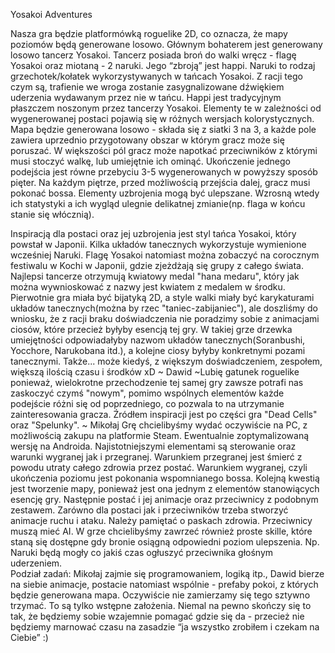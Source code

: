 Yosakoi Adventures


Nasza gra będzie platformówką roguelike 2D, co oznacza, że mapy poziomów będą generowane losowo. 
Głównym bohaterem jest generowany losowo tancerz Yosakoi. Tancerz posiada broń do walki wręcz - flagę Yosakoi oraz miotaną -  2 naruki. Jego “zbroją” jest happi. Naruki to rodzaj grzechotek/kołatek wykorzystywanych w tańcach Yosakoi. Z racji tego czym są, trafienie we wroga zostanie zasygnalizowane dźwiękiem uderzenia wydawanym przez nie w tańcu. Happi jest tradycyjnym płaszczem noszonym przez tancerzy Yosakoi. Elementy te w zależności od wygenerowanej postaci pojawią się w różnych wersjach kolorystycznych.
Mapa będzie generowana losowo - składa się z siatki 3 na 3, a każde pole zawiera uprzednio przygotowany obszar w którym gracz może się poruszać. 
W większości pól gracz może napotkać przeciwników z którymi musi stoczyć walkę, lub umiejętnie ich ominąć. Ukończenie jednego podejścia jest równe przebyciu 3-5 wygenerowanych w powyższy sposób pięter. Na każdym piętrze, przed możliwością przejścia dalej, gracz musi pokonać bossa. 
Elementy uzbrojenia mogą być ulepszane.
Wzrosną wtedy ich statystyki a ich wygląd ulegnie delikatnej zmianie(np. flaga w końcu stanie się włócznią).


Inspiracją dla postaci oraz jej uzbrojenia jest styl tańca Yosakoi, który powstał w Japonii.
Kilka układów tanecznych wykorzystuje wymienione wcześniej Naruki. Flagę Yosakoi natomiast można zobaczyć na corocznym festiwalu
w Kochi w Japonii, gdzie zjeżdżają się grupy z całego świata. Najlepsi tancerze otrzymują kwiatowy medal "hana medaru",
który jak można wywnioskować z nazwy jest kwiatem z medalem w środku.
Pierwotnie gra miała być bijatyką 2D, a style walki miały być karykaturami układów tanecznych(można by rzec "taniec-zabijaniec"),
ale doszliśmy do wniosku, że z racji braku doświadczenia nie poradzimy sobie z animacjami ciosów, które przecież byłyby esencją tej gry.
W takiej grze drzewka umiejętności odpowiadałyby nazwom układów tanecznych(Soranbushi, Yocchore, Narukobana itd.), a kolejne ciosy
byłyby konkretnymi pozami tanecznymi. Także... może kiedyś, z większym doświadczeniem, zespołem, większą ilością czasu i środków xD ~ Dawid
~Lubię gatunek roguelike ponieważ, wielokrotne przechodzenie tej samej gry zawsze potrafi nas zaskoczyć czymś "nowym", pomimo wspólnych elementów każde podejście różni się od poprzedniego, co pozwala to na utrzymanie zainteresowania gracza. Źródłem inspiracji jest po części gra "Dead Cells" oraz "Spelunky". ~ Mikołaj
Grę chcielibyśmy wydać oczywiście na PC, z możliwością zakupu na platformie Steam. Ewentualnie zoptymalizowaną wersję na Androida.
Najistotniejszymi elementami są sterowanie oraz warunki wygranej jak i przegranej. Warunkiem przegranej jest śmierć z powodu utraty całego zdrowia przez postać. Warunkiem wygranej, czyli ukończenia poziomu jest pokonania wspomnianego bossa. Kolejną kwestią jest tworzenie mapy, ponieważ jest ona jednym z elementów stanowiących esencję gry. Następnie postać i jej animacje oraz przeciwnicy z podobnym zestawem. Zarówno dla postaci jak i przeciwników trzeba stworzyć animacje ruchu i ataku. Należy pamiętać o paskach zdrowia. Przeciwnicy muszą mieć AI. 
W grze chcielibyśmy zawrzeć również proste skille, które staną się dostępne gdy bronie osiągną odpowiedni poziom ulepszenia. Np. Naruki będą mogły co jakiś czas ogłuszyć przeciwnika głośnym uderzeniem.  
Podział zadań: Mikołaj zajmie się programowaniem, logiką itp., Dawid bierze na siebie animacje, postacie natomiast wspólnie - prefaby pokoi, z których będzie generowana mapa. Oczywiście nie zamierzamy się tego sztywno trzymać. To są tylko wstępne założenia. Niemal na pewno skończy się to tak, że będziemy sobie wzajemnie pomagać gdzie się da - przecież nie będziemy marnować czasu na zasadzie “ja wszystko zrobiłem i czekam na Ciebie” :)

